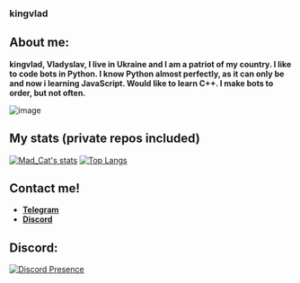 ### kingvlad


## About me:
<b>kingvlad, Vladyslav, I live in Ukraine and I am a patriot of my country. I like to code bots in Python. I know Python almost perfectly, as it can only be and now i learning JavaScript. Would like to learn C++. I make bots to order, but not often.</b>


![image](https://img.shields.io/badge/kingvlad-python-blue)


## My stats (private repos included)
[![Mad_Cat's stats](https://github-readme-stats.vercel.app/api?username=kingvlad1&theme=dark&count_private=True&show_icons=True)](https://github.com/anuraghazra/github-readme-stats)
[![Top Langs](https://github-readme-stats.vercel.app/api/top-langs/?username=kingvlad1&theme=dark)](https://github.com/anuraghazra/github-readme-stats)

## Contact me!
- [**Telegram**](https://t.me/King_VLAD)
- [**Discord**](https://discord.com/users/692655495999389706)

## Discord:
[![Discord Presence](https://lanyard.cnrad.dev/api/692655495999389706)](https://discord.com/users/692655495999389706)
